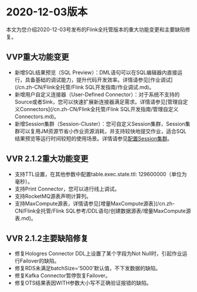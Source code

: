 # 2020-12-03版本

本文为您介绍2020-12-03号发布的Flink全托管版本的重大功能变更和主要缺陷修复。

## VVP重大功能变更

-   新增SQL结果预览（SQL Preview）：DML语句可以在SQL编辑器内直接运行，具备基础的调试能力，提升代码开发效率。详情请参见[作业调试](/cn.zh-CN/Flink全托管/Flink SQL开发指南/作业调试.md)。
-   新增用户自定义连接器（User-Defined Connector）：对于系统不支持的Source或者Sink，您可以快速扩展新连接器满足需求。详情请参见[管理自定义Connectors](/cn.zh-CN/Flink全托管/Flink SQL开发指南/管理自定义Connectors.md)。
-   新增Session集群（Session-Cluster）：您可自定义Session集群，Session集群可以复用JM资源节省小作业资源消耗，并支持较快地提交作业，适合SQL结果预览等运行时间较短的使用场景。详情请参见[配置Session集群](/cn.zh-CN/Flink全托管/配置Session集群.md)。

## VVR 2.1.2重大功能变更

-   支持TTL设置，在其他参数中配置table.exec.state.ttl: 129600000（单位为毫秒）。
-   支持Print Connector，您可以进行线上调试。
-   支持RocketMQ源表声明计算列。
-   支持MaxCompute源表，详情请参见[增量MaxCompute源表](/cn.zh-CN/Flink全托管/Flink SQL参考/DDL语句/创建数据源表/增量MaxCompute源表.md)。

## VVR 2.1.2主要缺陷修复

-   修复Hologres Connector DDL上设置了某个字段为Not Null时，引起作业运行Failover的缺陷。
-   修复RDS未满足batchSize='5000'默认值，不下发数据的缺陷。
-   修复Kafka Connector暂停恢复Failover。
-   修复OTS结果表因WITH参数大小写不正确验证报错的缺陷。

